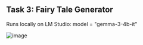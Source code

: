 ## Task 3: Fairy Tale Generator

Runs locally on LM Studio: model = "gemma-3-4b-it"

![image](https://github.com/user-attachments/assets/d9c88b11-7965-4e34-b384-128aafea667f)
